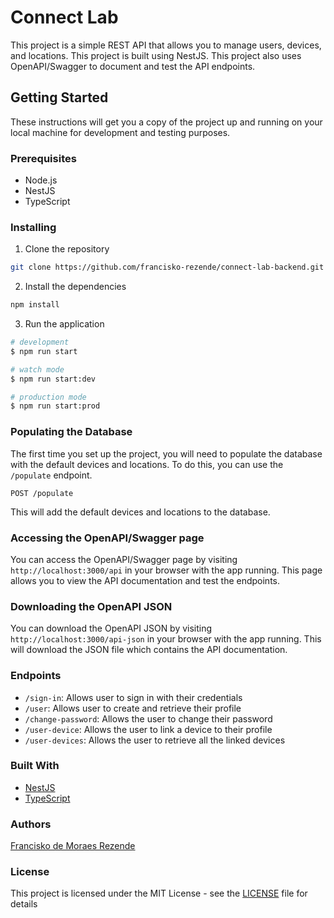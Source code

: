 # Connect Lab

This project is a simple REST API that allows you to manage users, devices, and locations. This project is built using NestJS. This project also uses OpenAPI/Swagger to document and test the API endpoints.

## Getting Started

These instructions will get you a copy of the project up and running on your local machine for development and testing purposes.

### Prerequisites

- Node.js
- NestJS
- TypeScript

### Installing

1. Clone the repository

```bash
git clone https://github.com/francisko-rezende/connect-lab-backend.git
```

2. Install the dependencies

```bash
npm install
```

3. Run the application

```bash
# development
$ npm run start

# watch mode
$ npm run start:dev

# production mode
$ npm run start:prod
```

### Populating the Database

The first time you set up the project, you will need to populate the database with the default devices and locations. To do this, you can use the `/populate` endpoint.

```
POST /populate
```

This will add the default devices and locations to the database.

### Accessing the OpenAPI/Swagger page

You can access the OpenAPI/Swagger page by visiting `http://localhost:3000/api` in your browser with the app running. This page allows you to view the API documentation and test the endpoints.

### Downloading the OpenAPI JSON

You can download the OpenAPI JSON by visiting `http://localhost:3000/api-json` in your browser with the app running. This will download the JSON file which contains the API documentation.

### Endpoints

- `/sign-in`: Allows user to sign in with their credentials
- `/user`: Allows user to create and retrieve their profile
- `/change-password`: Allows the user to change their password
- `/user-device`: Allows the user to link a device to their profile
- `/user-devices`: Allows the user to retrieve all the linked devices

### Built With

- [NestJS](https://nestjs.com/)
- [TypeScript](https://www.typescriptlang.org/)

### Authors

[Francisko de Moraes Rezende](https://www.linkedin.com/in/francisko-rezende/)

### License

This project is licensed under the MIT License - see the [LICENSE](LICENSE) file for details

